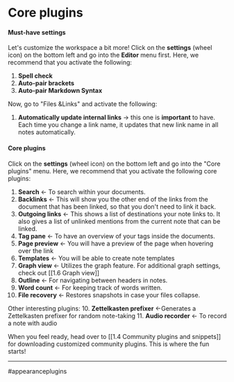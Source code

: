 # Core plugins


#### Must-have settings
Let's customize the workspace a bit more! Click on the **settings** (wheel icon) on the bottom left and go into the **Editor** menu first. Here, we recommend that you activate the following:
1. **Spell check**
2. **Auto-pair brackets**
3. **Auto-pair Markdown Syntax**


Now, go to "Files &Links" and activate the following:
1. **Automatically update internal links** -> this one is **important** to have. Each time you change a link name, it updates that new link name in all notes automatically.


#### Core plugins
 Click on the **settings** (wheel icon) on the bottom left and go into the "Core plugins"  menu. Here, we recommend that you activate the following core plugins:

1. **Search** <- To search within your documents.
2. **Backlinks** <- This will show you the other end of the links from the document that has been linked, so that you don't need to link it back.
3. **Outgoing links** <- This shows a list of destinations your note links to. It also gives a list of unlinked mentions from the current note that can be linked.
4. **Tag pane** <- To have an overview of your tags inside the documents.
5. **Page preview** <- You will have a preview of the page when hovering over the link
6. **Templates** <- You will be able to create note templates
7.  **Graph view** <- Utilizes the graph feature. For additional graph settings, check out [[1.6 Graph view]]
8.  **Outline** <- For navigating between headers in notes.
9.  **Word count** <- For keeping track of words written.
10. **File recovery** <- Restores snapshots in case your files collapse.

Other interesting plugins:
10.  **Zettelkasten prefixer** <-Generates a Zettelkasten prefixer for random note-taking
11.  **Audio recorder** <- To record a note with audio


When you feel ready, head over to [[1.4 Community plugins and snippets]] for downloading customized community plugins. This is where the fun starts!


---
#appearanceplugins
